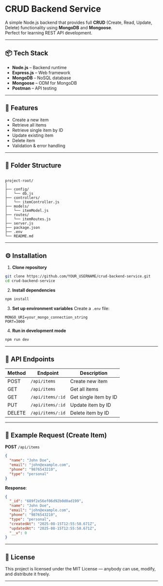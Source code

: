 
# CRUD Backend Service

A simple Node.js backend that provides full **CRUD** (Create, Read, Update, Delete) functionality using **MongoDB** and **Mongoose**.  
Perfect for learning REST API development.

---

## 📦 Tech Stack
- **Node.js** – Backend runtime
- **Express.js** – Web framework
- **MongoDB** – NoSQL database
- **Mongoose** – ODM for MongoDB
- **Postman** – API testing

---

## 🚀 Features
- Create a new item
- Retrieve all items
- Retrieve single item by ID
- Update existing item
- Delete item
- Validation & error handling

---

## 📂 Folder Structure
```

project-root/
│
├── config/
│   └── db.js
├── controllers/
│   └── itemController.js
├── models/
│   └── itemModel.js
├── routes/
│   └── itemRoutes.js
├── server.js
├── package.json
├── .env
└── README.md

````

---

## ⚙️ Installation

1. **Clone repository**
```bash
git clone https://github.com/YOUR_USERNAME/crud-backend-service.git
cd crud-backend-service
````

2. **Install dependencies**

```bash
npm install
```

3. **Set up environment variables**
   Create a `.env` file:

```
MONGO_URI=your_mongo_connection_string
PORT=3000
```

4. **Run in development mode**

```bash
npm run dev
```

---

## 📌 API Endpoints

| Method | Endpoint         | Description           |
| ------ | ---------------- | --------------------- |
| POST   | `/api/items`     | Create new item       |
| GET    | `/api/items`     | Get all items         |
| GET    | `/api/items/:id` | Get single item by ID |
| PUT    | `/api/items/:id` | Update item by ID     |
| DELETE | `/api/items/:id` | Delete item by ID     |

---

## 🧪 Example Request (Create Item)

**POST** `/api/items`

```json
{
  "name": "John Doe",
  "email": "john@example.com",
  "phone": "9876543210",
  "type": "personal"
}
```

**Response**:

```json
{
  "_id": "689f2e56ef06d92b0d0ad199",
  "name": "John Doe",
  "email": "john@example.com",
  "phone": "9876543210",
  "type": "personal",
  "createdAt": "2025-08-15T12:55:50.671Z",
  "updatedAt": "2025-08-15T12:55:50.671Z",
  "__v": 0
}
```

---

## 📝 License
This project is licensed under the MIT License — anybody can use, modify, and distribute it freely.

---


